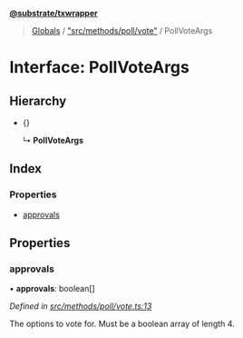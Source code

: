 **[@substrate/txwrapper](../README.md)**

> [Globals](../globals.md) / ["src/methods/poll/vote"](../modules/_src_methods_poll_vote_.md) / PollVoteArgs

# Interface: PollVoteArgs

## Hierarchy

* {}

  ↳ **PollVoteArgs**

## Index

### Properties

* [approvals](_src_methods_poll_vote_.pollvoteargs.md#approvals)

## Properties

### approvals

•  **approvals**: boolean[]

*Defined in [src/methods/poll/vote.ts:13](https://github.com/paritytech/txwrapper/blob/968ccb6/src/methods/poll/vote.ts#L13)*

The options to vote for. Must be a boolean array of length 4.
